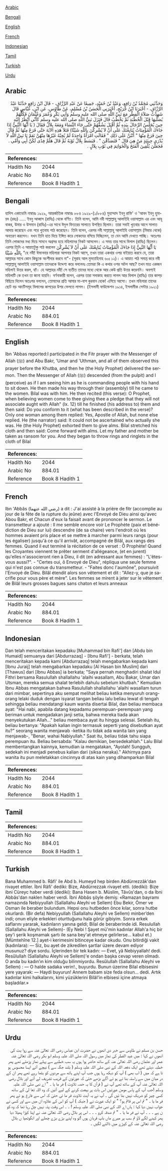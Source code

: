 [Arabic](#arabic)

[Bengali](#bengali)

[English](#english)

[French](#french)

[Indonesian](#indonesian)

[Tamil](#tamil)

[Turkish](#turkish)

[Urdu](#urdu)

## Arabic


<div dir="rtl" lang="ar" style={{fontSize:'larger',backgroundColor:'#f8f9fa',padding:20}}>
وَحَدَّثَنِي مُحَمَّدُ بْنُ رَافِعٍ، وَعَبْدُ بْنُ حُمَيْدٍ، جَمِيعًا عَنْ عَبْدِ الرَّزَّاقِ، - قَالَ ابْنُ رَافِعٍ حَدَّثَنَا عَبْدُ الرَّزَّاقِ، - أَخْبَرَنَا ابْنُ جُرَيْجٍ، أَخْبَرَنِي الْحَسَنُ بْنُ مُسْلِمٍ، عَنْ طَاوُسٍ، عَنِ ابْنِ، عَبَّاسٍ قَالَ شَهِدْتُ صَلاَةَ الْفِطْرِ مَعَ نَبِيِّ اللَّهِ صلى الله عليه وسلم وَأَبِي بَكْرٍ وَعُمَرَ وَعُثْمَانَ فَكُلُّهُمْ يُصَلِّيهَا قَبْلَ الْخُطْبَةِ ثُمَّ يَخْطُبُ قَالَ فَنَزَلَ نَبِيُّ اللَّهِ صلى الله عليه وسلم كَأَنِّي أَنْظُرُ إِلَيْهِ حِينَ يُجَلِّسُ الرِّجَالَ بِيَدِهِ ثُمَّ أَقْبَلَ يَشُقُّهُمْ حَتَّى جَاءَ النِّسَاءَ وَمَعَهُ بِلاَلٌ فَقَالَ ‏(‏ يَا أَيُّهَا النَّبِيُّ إِذَا جَاءَكَ الْمُؤْمِنَاتُ يُبَايِعْنَكَ عَلَى أَنْ لاَ يُشْرِكْنَ بِاللَّهِ شَيْئًا‏)‏ فَتَلاَ هَذِهِ الآيَةَ حَتَّى فَرَغَ مِنْهَا ثُمَّ قَالَ حِينَ فَرَغَ مِنْهَا ‏"‏ أَنْتُنَّ عَلَى ذَلِكِ ‏"‏ فَقَالَتِ امْرَأَةٌ وَاحِدَةٌ لَمْ يُجِبْهُ غَيْرُهَا مِنْهُنَّ نَعَمْ يَا نَبِيَّ اللَّهِ لاَ يُدْرَى حِينَئِذٍ مَنْ هِيَ قَالَ ‏"‏ فَتَصَدَّقْنَ ‏"‏ ‏.‏ فَبَسَطَ بِلاَلٌ ثَوْبَهُ ثُمَّ قَالَ هَلُمَّ فِدًى لَكُنَّ أَبِي وَأُمِّي ‏.‏ فَجَعَلْنَ يُلْقِينَ الْفَتَخَ وَالْخَوَاتِمَ فِي ثَوْبِ بِلاَلٍ ‏.‏
</div>
<div style={{backgroundColor:'#f8f9fa',padding:20, marginBottom: 10}}><table> <thead> <tr> <th>References:</th> <th></th> </tr> </thead> <tbody><tr><td>Hadith No</td><td>2044</td></tr><tr><td>Arabic No</td><td>884.01</td></tr><tr><td>Reference</td><td>Book 8 Hadith 1</td></tr></tbody></table></div>

## Bengali


<div dir="ltr" lang="bn" style={{fontSize:'larger',backgroundColor:'#f8f9fa',padding:20}}>
হাদিস একাডেমি নাম্বারঃ ১৯২৯, আন্তর্জাতিক নাম্বারঃ ৮৮৪ ১৯২৯-(১/৮৮৪) মুহাম্মাদ ইবনু রাফি' ও 'আবদ ইবনু হুমায়দ (রহঃ) ..... ইবনু আব্বাস (রাযিঃ) থেকে বর্ণিত। তিনি বলেন, আমি নবী সাল্লাল্লাহু আলাইহি ওয়াসাল্লাম এর এবং আবূ বাকর, উমার ও উসমান (রাযিঃ)-এর সাথে ঈদুল ফিতরের সালাতে উপস্থিত ছিলাম। তারা সবাই খুতবার আগে সালাত আদায় করেছেন এবং পরে খুতবাহ পাঠ করেছেন। তিনি বলেন, এরপর নবী সাল্লাল্লাহু আলাইহি ওয়াসাল্লাম (মিম্বার থেকে) অবতরণ করলেন। যখন তিনি হাত দিয়ে ইঙ্গিত করে লোকদের বসিয়ে দিচ্ছিলেন, তা যেন আমি দেখতে পাচ্ছি। অতঃপর তিনি লোকদের মধ্য দিয়ে সামনে অগ্রসর হয়ে মহিলাদের নিকট আসলেন। এ সময় তার সাথে বিলাল (রাযিঃ) ছিলেন। এরপর তিনি এ আয়াতটুকু পাঠ করলেন يَا أَيُّهَا النَّبِيُّ إِذَا جَاءَكَ الْمُؤْمِنَاتُ يُبَايِعْنَكَ عَلَى أَنْ لاَ يُشْرِكْنَ بِاللَّهِ شَيْئًا "হে নবী! ঈমানদার মহিলারা আপনার নিকট আসে, তখন তারা একথার ওপর বাইয়াত করবে যে, তারা আল্লাহর সাথে কোন কিছুকে অংশীদার করবে না"- (সূরাহ আল মুমতাহিনাহ ৬০ঃ ১২)। এ আয়াত পাঠ সমাপ্ত করে নবী সাল্লাল্লাহু আলাইহি ওয়াসাল্লাম তাদেরকে উদ্দেশ্য করে বললেনঃ তোমরা কি এ কথার ওপর অটল আছ? তখন মাত্র একজন মহিলাই উত্তর করল, হ্যাঁ। হে আল্লাহর নবী! সে ব্যতীত তাদের মধ্যে থেকে আর কেউ প্রতি উত্তর করেননি। অবশ্যই মহিলাটি কে তখন তা জানা যায়নি। বর্ণনাকারী বলেন, এরপর তারা সদাকাহ করতে লাগল আর বিলাল (রাযিঃ) তার কাপড় বিছিয়ে দিলেন অতঃপর বললেন, তোমাদের প্রতি আমার মা-বাপ কুরবান হোক! এগিয়ে আসো। তখন মহিলারা তাদের ছোট বড় আংটিসমূহ বিলালের কাপড়ের উপর ফেলতে লাগল। (ইসলামী ফাউন্ডেশন ১৯১৪, ইসলামীক সেন্টার ১৯২১)
</div>
<div style={{backgroundColor:'#f8f9fa',padding:20, marginBottom: 10}}><table> <thead> <tr> <th>References:</th> <th></th> </tr> </thead> <tbody><tr><td>Hadith No</td><td>2044</td></tr><tr><td>Arabic No</td><td>884.01</td></tr><tr><td>Reference</td><td>Book 8 Hadith 1</td></tr></tbody></table></div>

## English


<div dir="ltr" lang="en" style={{fontSize:'larger',backgroundColor:'#f8f9fa',padding:20}}>
Ibn 'Abbas reported:I participated in the Fitr prayer with the Messenger of Allah (ﷺ) and Abu Bakr, 'Umar and 'Uthman, and all of them observed this prayer before the Khutba, and then he (the Holy Prophet) delivered the sermon. Then the Messenger of Allah (ﷺ) descended (from the pulpit) and I (perceive) as if I am seeing him as he is commanding people with his hand to sit down. He then made his way through their (assembly) till he came to the women. Bilal was with him. He then recited (this verse): O Prophet, when believing women come to thee giving thee a pledge that they will not associate aught with Allah" (lx. 12) till he finished (his address to) them and then said: Do you conform to it (what has been described in the verse)? Only one woman among them replied: Yes, Apostle of Allah, but none else replied. He (the narrator) said: It could not be ascertained who actually she was. He (the Holy Prophet) exhorted them to give alms. Bilal stretched his cloth and then said: Come forward with alms. Let my father and mother be taken as ransom for you. And they began to throw rings and ringlets in the cloth of Bilal
</div>
<div style={{backgroundColor:'#f8f9fa',padding:20, marginBottom: 10}}><table> <thead> <tr> <th>References:</th> <th></th> </tr> </thead> <tbody><tr><td>Hadith No</td><td>2044</td></tr><tr><td>Arabic No</td><td>884.01</td></tr><tr><td>Reference</td><td>Book 8 Hadith 1</td></tr></tbody></table></div>

## French


<div dir="ltr" lang="fr" style={{fontSize:'larger',backgroundColor:'#f8f9fa',padding:20}}>
Ibn 'Abbâs (رضي الله عنهما) a dit : J'ai assisté à la prière de fitr (accomplie au jour de la fête de la rupture du jeûne) avec l'Envoyé de Dieu ainsi qu'avec Abou Bakr, et Chacun d'eux la faisait avant de prononcer le sermon. Le transmetteur a ajouté : Il me semble encore voir Le Prophète (paix et bénédiction de Dieu sur lui) descendre (de sa chaire) vers l'endroit où les hommes avaient pris place et se mettre à marcher parmi leurs rangs (pour les égaliser) jusqu'à ce qu'il arrivât, accompagné de Bilâl, aux rangs des femmes. Quand il eut terminé la récitation de ce verset : Ô Prophète! Quand les Croyantes viennent te prêter serment d'allégeance, (et en jurent) qu'elles n'associeront rien à Dieu, il dit (en adressant aux femmes) : "L'êtes-vous aussi?". - "Certes oui, ô Envoyé de Dieu", répliqua une seule femme qui n'est pas connue du transmetteur. - "Faites donc l'aumône", poursuivit l'Envoyé de Dieu. Bilâl étendit alors son vêtement et dit : "Allez-y, que je sacrifie pour vous père et mère". Les femmes se mirent à jeter sur le vêtement de Bilâl leurs grosses bagues sans chaton et leurs anneaux
</div>
<div style={{backgroundColor:'#f8f9fa',padding:20, marginBottom: 10}}><table> <thead> <tr> <th>References:</th> <th></th> </tr> </thead> <tbody><tr><td>Hadith No</td><td>2044</td></tr><tr><td>Arabic No</td><td>884.01</td></tr><tr><td>Reference</td><td>Book 8 Hadith 1</td></tr></tbody></table></div>

## Indonesian


<div dir="ltr" lang="id" style={{fontSize:'larger',backgroundColor:'#f8f9fa',padding:20}}>
Dan telah menceritakan kepadaku [Muhammad bin Rafi'] dan [Abdu bin Humaid] semuanya dari [Abdurrazaq] - [Ibnu Rafi'] - berkata, telah menceritakan kepada kami [Abdurrazaq] telah mengabarkan kepada kami [Ibnu Juraij] telah mengabarkan kepadaku [Al Hasan bin Muslim] dari [Thawus] dari [Ibnu Abbas] ia berkata; "Saya pernah menghadiri shalat Idul Fithri bersama Rasulullah shallallahu 'alaihi wasallam, Abu Bakar, Umar dan Utsman, mereka semua shalat terlebih dahulu sebelum khutbah." Kemudian Ibnu Abbas mengatakan bahwa Rasulullah shallallahu 'alaihi wasallam turun dari mimbar, sepertinya aku sempat melihat beliau ketika menyuruh orang-orang lelaki duduk dengan isyarat tangan beliau lalu beliau lewat di tengah sehingga beliau mendatangi kaum wanita disertai Bilal, dan beliau membaca ayat: "Hai nabi, apabila datang kepadamu perempuan-perempuan yang beriman untuk mengadakan janji setia, bahwa mereka tiada akan menyekutukan Allah…" beliau membaca ayat itu hingga selesai. Setelah itu, beliau bertanya: "Apakah kalian ingin termasuk seperti yang disebutkan ayat itu?" seorang wanita menjawab -ketika itu tidak ada wanita lain yang menjawab-, "Benar, wahai Nabiyullah." Saat itu, beliau tidak tahu siapa perempuan itu. Beliau bersabda: "Kalau demikian, bersedekahlah." Lalu Bilal membentangkan kainnya, kemudian ia mengatakan, "Ayolah! Sungguh, sedekah ini menjadi penebus kalian dari (siksa neraka)." Akhirnya para wanita itu pun meletakkan cincinnya di atas kain yang dihamparkan Bilal
</div>
<div style={{backgroundColor:'#f8f9fa',padding:20, marginBottom: 10}}><table> <thead> <tr> <th>References:</th> <th></th> </tr> </thead> <tbody><tr><td>Hadith No</td><td>2044</td></tr><tr><td>Arabic No</td><td>884.01</td></tr><tr><td>Reference</td><td>Book 8 Hadith 1</td></tr></tbody></table></div>

## Tamil


<div dir="ltr" lang="ta" style={{fontSize:'larger',backgroundColor:'#f8f9fa',padding:20}}>

</div>
<div style={{backgroundColor:'#f8f9fa',padding:20, marginBottom: 10}}><table> <thead> <tr> <th>References:</th> <th></th> </tr> </thead> <tbody><tr><td>Hadith No</td><td>2044</td></tr><tr><td>Arabic No</td><td>884.01</td></tr><tr><td>Reference</td><td>Book 8 Hadith 1</td></tr></tbody></table></div>

## Turkish


<div dir="ltr" lang="tr" style={{fontSize:'larger',backgroundColor:'#f8f9fa',padding:20}}>
Bana Muhammed b. Râfi' ile Abd b. Humeyd hep birden Abdürrezzâk'dan rivayet ettiler. İbni Râfi' dediki: Bize, Abdürrezzak rivayet etti. (dediki): Bize ibni Cüreyc haber verdi (dediki): Bana Hasen b. Müslim, Tâvûs'dan, o da İbni Abbâs'dan naklen haber verdi. İbni Abbâs şöyle demiş: «Ramazan bayramı namazında Nebiyyullah (Sallallahu Aleyhi ve Sellem) Ebu Bekir, Ömer ve Osman ile beraber bulundum. Hepsi onu hutbeden önce kılar, sonra hutbe okurlardı. (Bir defa) Nebiyyullah (Sallallahu Aleyhi ve Sellem) minber’den indi; onun eliyle erkekleri oturttuğunu hala görür gibiyim. Sonra erkek saflarını yararak, kadınların yanına geldi; Bilal de beraberinde idi. Resulullah (Sallallahu Aleyhi ve Sellem)- (Ey Nebi ! Şayet mü'min kadınlar Allah'a hiç bir şey'i şerik koşmamak şartı ile sana bey'at etmeye gelirlerse... kabul et.) [Mümtehîne 12.] ayet-i kerimesini bitinceye kadar okudu. Onu bitirdiği vakit (kadınlara): — Siz, bu ayet de zikredilen şartlar üzere devam ediyor musunuz? diye sordu. İçlerinden bir tek kadın: — Evet, yâ Nebiyyallah! dedi. Resûlullah (Sallallahu Aleyhi ve Sellem)'e ondan başka cevap veren olmadı. O anda bu kadın’ın kim olduğu bilinmiyordu. Resûlullah (Sallallahu Aleyhi ve Sellem) : — O halde sadaka verin!., buyurdu. Bunun üzerine Bilal elbisesini yere yayarak: — Haydi buyurun! Annem babam size feda olsun... dedi. Artık kadınlar kimi halkalarını, kimi yüzüklerini Bilâl'in elbisesi içine atmaya başladılar.»
</div>
<div style={{backgroundColor:'#f8f9fa',padding:20, marginBottom: 10}}><table> <thead> <tr> <th>References:</th> <th></th> </tr> </thead> <tbody><tr><td>Hadith No</td><td>2044</td></tr><tr><td>Arabic No</td><td>884.01</td></tr><tr><td>Reference</td><td>Book 8 Hadith 1</td></tr></tbody></table></div>

## Urdu


<div dir="rtl" lang="ur" style={{fontSize:'larger',backgroundColor:'#f8f9fa',padding:20}}>
حسن بن مسلم نے طاوس سے خبر دی انھوں نے حضرت ابن عباس رضی اللہ تعالیٰ عنہ سے روا یت کی انھوں نے کہا : میں عید الفطر کی نماز میں رسول اللہ صلی اللہ علیہ وسلم ابو بکر رضی اللہ تعالیٰ عنہ عمر اور عثمان رضی اللہ تعالیٰ عنہ کے ساتھ حاضر ہوا ہوں یہ سب خطبے سے پہلے نماز پڑھتے تھے پھر خطبہ دیتے تھے ایک دفعہ اللہ کے نبی صلی اللہ علیہ وسلم ( بلند جگہ سے ) نیچے آئے ایسا محسوس ہو تا ہے کہ میں ( اب بھی ) آپ کو دیکھ رہا ہوں جب آپ اپنے ہاتھ سے مردوں کو بٹھا رہے تھے پھر ان کے در میان میں سے راستہ بنا تے ہو ئے آگے بڑھے حتیٰ کہ عورتوں کے قریب تشریف لے آئے اور بلال رضی اللہ تعالیٰ عنہ آپ کے ساتھ تھے آپ نے ( قرآن کا یہ حصہ تلاوت ) فر ما یا ۔ " اے نبی صلی اللہ علیہ وسلم !جب آپ کے پاس مومن عورتیں اس بات پر بیعت کرنے کے لیے آئیں کہ وہ اللہ تعا لیٰ کے ساتھ کسی چیز کو شریک نہیں بنا ئیں گی ۔ آپ نے یہ آیت تلاوت فر ما ئی حتیٰ کہ اس سے فارغ ہو ئے پھر فر ما یا ۔ " تم اس پر قائم ہو؟ " تو ایک عورت نے ( جبکہ ) آپ کو اس کے علاوہ ان میں سے اور کسی نے جواب نہیں دیا کہا : ہاں اے اللہ کے نبی صلی اللہ علیہ وسلم ! ۔ ۔ اس وقت پتہ نہیں چل رہا تھا کہ وہ کو ن ہے ۔ ۔ ۔ آپ نے فر ما یا ۔ " تم صدقہ کرو ۔ ۔ ۔ اس پر بلال رضی اللہ تعالیٰ عنہ نے اپنا کپڑا پھیلا دیا پھر کہنے لگے لاؤ تم سب پر میرے ماں باپ قربان ہوں !تو وہ اپنے بڑے بڑے چھلے اور انگوٹھیا ں بلال رضی اللہ تعالیٰ عنہ کے کپڑے میں ڈالنے لگیں ۔
</div>
<div style={{backgroundColor:'#f8f9fa',padding:20, marginBottom: 10}}><table> <thead> <tr> <th>References:</th> <th></th> </tr> </thead> <tbody><tr><td>Hadith No</td><td>2044</td></tr><tr><td>Arabic No</td><td>884.01</td></tr><tr><td>Reference</td><td>Book 8 Hadith 1</td></tr></tbody></table></div>